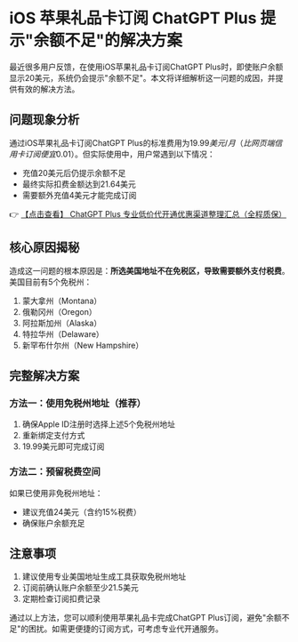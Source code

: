 # iOS 苹果礼品卡订阅 ChatGPT Plus 提示"余额不足"的解决方案

最近很多用户反馈，在使用iOS苹果礼品卡订阅ChatGPT Plus时，即使账户余额显示20美元，系统仍会提示"余额不足"。本文将详细解析这一问题的成因，并提供有效的解决方法。

## 问题现象分析

通过iOS苹果礼品卡订阅ChatGPT Plus的标准费用为$19.99美元/月（比网页端信用卡订阅便宜$0.01）。但实际使用中，用户常遇到以下情况：

- 充值20美元后仍提示余额不足
- 最终实际扣费金额达到21.64美元
- 需要额外充值4美元才能完成订阅

👉 [【点击查看】 ChatGPT Plus 专业低价代开通优惠渠道整理汇总（全程质保）](https://bit.ly/DaiKai)

## 核心原因揭秘

造成这一问题的根本原因是：**所选美国地址不在免税区，导致需要额外支付税费**。美国目前有5个免税州：

1. 蒙大拿州（Montana）
2. 俄勒冈州（Oregon）
3. 阿拉斯加州（Alaska）
4. 特拉华州（Delaware）
5. 新罕布什尔州（New Hampshire）

## 完整解决方案

### 方法一：使用免税州地址（推荐）

1. 确保Apple ID注册时选择上述5个免税州地址
2. 重新绑定支付方式
3. 19.99美元即可完成订阅

### 方法二：预留税费空间

如果已使用非免税州地址：
- 建议充值24美元（含约15%税费）
- 确保账户余额充足

## 注意事项

1. 建议使用专业美国地址生成工具获取免税州地址
2. 订阅前确认账户余额至少21.5美元
3. 定期检查订阅扣费记录

通过以上方法，您可以顺利使用苹果礼品卡完成ChatGPT Plus订阅，避免"余额不足"的困扰。如需更便捷的订阅方式，可考虑专业代开通服务。